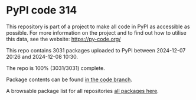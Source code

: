 # PyPI code 314

This repository is part of a project to make all code in PyPI as accessible as possible. For more information 
on the project and to find out how to utilise this data, see the website: https://py-code.org/

This repo contains 3031 packages uploaded to PyPI between 
2024-12-07 20:26 and 2024-12-08 10:30.

The repo is 100% (3031/3031) complete.

Package contents can be found [in the code branch](https://github.com/pypi-data/pypi-mirror-314/tree/code/packages).

A browsable package list for all repositories [all packages here](https://py-code.org/repositories/pypi-mirror-314).


